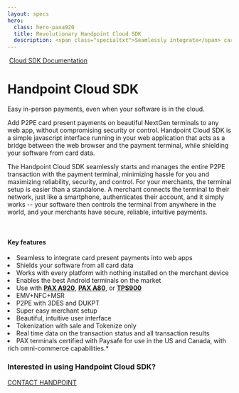 ```yaml
---
layout: specs
hero: 
  class: hero-paxa920
  title: Revolutionary Handpoint Cloud SDK
  description: <span class="specialtxt">Seamlessly integrate</span> card present<br>payments into any web app
---
```


<div class="section section-internal">
	<div class="container">
		<div class="row">
			<div class="col-md-3 col-sm-4 section-internal-left">
				<img src="https://handpoint.imgix.net/Website%20refresh%20photos/Backgrounds/CloudSDK.jpg?w=250&trim=auto" class="img-responsive" alt=""/>
				<a class="btn btn-default bt-custom-out" href="https://www.handpoint.com/docs/device/Cloud/" role="button">Cloud SDK Documentation</a>
			</div>
			<div class="col-md-8 col-sm-8">
				<h1>Handpoint Cloud SDK</h1>
				<p>Easy in-person payments, even when your software is in the cloud.</p>
				<p>Add P2PE card present payments on beautiful NextGen terminals to any web app, without compromising security or control. Handpoint Cloud SDK is a simple javascript interface running in your web application that acts as a bridge between the web browser and the payment terminal, while shielding your software from card data.</p>
				<p>The Handpoint Cloud SDK seamlessly starts and manages the entire P2PE transaction with the payment terminal, minimizing hassle for you and maximizing reliability, security, and control. For your merchants, the terminal setup is easier than a standalone. A merchant connects the terminal to their network, just like a smartphone, authenticates their account, and it simply works -- your software then controls the terminal from anywhere in the world, and your merchants have secure, reliable, intuitive payments.</p><br>
				<h4>Key features</h4>
				<li>Seamless to integrate card present payments into web apps</li>
				<li>Shields your software from all card data</li>
				<li>Works with every platform with nothing installed on the merchant device</li>
				<li>Enables the best Android terminals on the market</li>
				<li>Use with <b><a href="/specs/paxa920">PAX A920</a></b>, <b><a href="/specs/paxa80">PAX A80</a></b>, or <b><a href="/specs/tps900">TPS900</a></b></li>
				<li>EMV+NFC+MSR</li>
				<li>P2PE with 3DES and DUKPT</li>
				<li>Super easy merchant setup</li>
				<li>Beautiful, intuitive user interface</li>
				<li>Tokenization with sale and Tokenize only</li>
				<li>Real time data on the transaction status and all transaction results</li>
				<li>PAX terminals certified with Paysafe for use in the US and Canada, with rich omni-commerce capabilities.*</li>
			</div>
		</div>
	</div>
</div>
<!-- END main content -->
	
<div class="section section-form">
	<div class="container">
		<h3>Interested in using Handpoint Cloud SDK?</h3>
		<a class="btn btn-default bt-custom-out-wh" href="/contact" role="button">CONTACT HANDPOINT</a>
	</div>	
</div>

